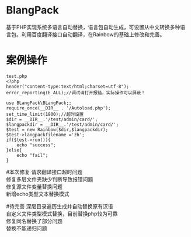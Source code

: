 # BlangPack
基于PHP实现系统多语言自动替换，语言包自动生成，可设置从中文转换多种语言包。利用百度翻译接口自动翻译，在Rainbow的基础上修改和完善。
# 案例操作
    test.php
    <?php
    header("content-type:text/html;charset=utf-8");
    error_reporting(E_ALL);//调试请打开报错，实际操作可以屏蔽！   
    
    use BLangPack\BLangPack;;
    require_once(__DIR__ . '/Autoload.php');
    set_time_limit(1800);//超时设置
    $dir = __DIR__.'/test/admin/card/';
    $langpackdir = __DIR__.'/test/admin/card/';
    $test = new Rainbow($dir,$langpackdir);
    $test->langpackfilename ='zh';
    if($test->run()){
        echo "success";
    }else{
        echo "fail";
    }

#本次修复
请求翻译接口超时问题  
修复多层文件夹缺少判断导致报错问题  
修复源文件变量替换问题  
新增echo类型文本替换模式  

#待完善
深层目录遍历生成并自动替换原有汉语  
自定义文件类型模式替换，目前替换php较为可靠  
修复同名替换了部分问题  
替换不能递归问题